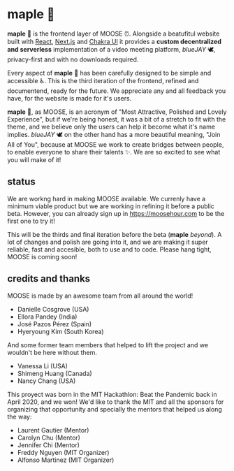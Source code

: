 # maple 🍁

**maple** 🍁 is the frontend layer of MOOSE ⏰. Alongside a beatufitul website built with [React](https://github.com/facebook/react), [Next.js](https://github.com/vercel/next.js) and [Chakra UI](https://github.com/chakra-ui/chakra-ui) it provides a **custom decentralized and serverless** implementation of a video meeting platform, *blueJAY* 🕊, privacy-first and with no downloads required.

Every aspect of **maple** 🍁 has been carefully designed to be simple and accessible ♿️. This is the third iteration of the frontend, refined and documentend, ready for the future. We appreciate any and all feedback you have, for the website is made for it's users.

**maple** 🍁, as MOOSE, is an acronym of "Most Attractive, Polished and Lovely Experience", but if we're being honest, it was a bit of a stretch to fit with the theme, and we believe only the users can help it become what it's name implies. *blueJAY* 🕊 on the other hand has a more beautiful meaning, "Join All of You", because at MOOSE we work to create bridges between people, to enable everyone to share their talents ✨. We are so excited to see what you will make of it!

## status

We are workng hard in making MOOSE available. We currenly have a minimum viable product but we are working in refining it before a public beta. However, you can already sign up in https://moosehour.com to be the first one to try it!

This will be the thirds and final iteration before the beta (**maple** *beyond*). A lot of changes and polish are going into it, and we are making it super reliable, fast and accesible, both to use and to code. Please hang tight, MOOSE is coming soon!

## credits and thanks

MOOSE is made by an awesome team from all around the world!

- Danielle Cosgrove (USA)
- Ellora Pandey (India)
- José Pazos Pérez (Spain)
- Hyeryoung Kim (South Korea)

And some former team members that helped to lift the project and we wouldn't be here without them.

- Vanessa Li (USA)
- Shimeng Huang (Canada)
- Nancy Chang (USA)

This proyect was born in the MIT Hackathlon: Beat the Pandemic back in April 2020, and we won! We'd like to thank the MIT and all the sponsors for organizing that opportunity and specially the mentors that helped us along the way:

- Laurent Gautier (Mentor)
- Carolyn Chu (Mentor)
- Jennifer Chi (Mentor)
- Freddy Nguyen (MIT Organizer)
- Alfonso Martinez (MIT Organizer)
